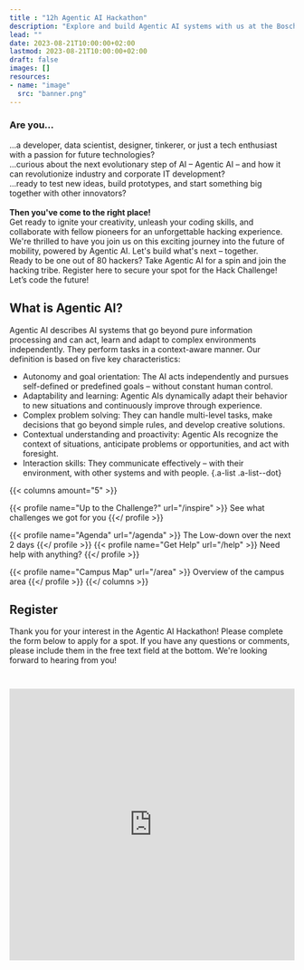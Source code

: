 ```yaml
---
title : "12h Agentic AI Hackathon"
description: "Explore and build Agentic AI systems with us at the Bosch Innovation Campus."
lead: ""
date: 2023-08-21T10:00:00+02:00
lastmod: 2023-08-21T10:00:00+02:00
draft: false
images: []
resources:
- name: "image"
  src: "banner.png"
---
```


### Are you...

...a developer, data scientist, designer, tinkerer, or just a tech enthusiast with a passion for future technologies?  
...curious about the next evolutionary step of AI – Agentic AI – and how it can revolutionize industry and corporate IT development?  
...ready to test new ideas, build prototypes, and start something big together with other innovators?  
\
**Then you've come to the right place!**
\
Get ready to ignite your creativity, unleash your coding skills, and collaborate with fellow pioneers for an unforgettable hacking experience. We're thrilled to have you join us on this exciting journey into the future of mobility, powered by Agentic AI. Let's build what's next – together. 
\
Ready to be one out of 80 hackers?  Take Agentic AI for a spin and join the hacking tribe. Register here to secure your spot for the Hack Challenge! Let’s code the future!

## What is Agentic AI?
Agentic AI describes AI systems that go beyond pure information processing and can act, learn and adapt to complex environments independently. They perform tasks in a context-aware manner. Our definition is based on five key characteristics:

* Autonomy and goal orientation: The AI acts independently and pursues self-defined or predefined goals – without constant human control. 
* Adaptability and learning: Agentic AIs dynamically adapt their behavior to new situations and continuously improve through experience. 
* Complex problem solving: They can handle multi-level tasks, make decisions that go beyond simple rules, and develop creative solutions. 
* Contextual understanding and proactivity: Agentic AIs recognize the context of situations, anticipate problems or opportunities, and act with foresight. 
* Interaction skills: They communicate effectively – with their environment, with other systems and with people. 
{.a-list .a-list--dot}

{{< columns amount="5" >}}
  <!-- {{< profile name="Overview" url="/Metaverse_Hackathon_Housekeeping_Slides.pdf" >}}
    Our hackathon tracks and coaches
  {{</ profile >}} -->
  {{< profile name="Up to the Challenge?" url="/inspire" >}}
    See what challenges we got for you
  {{</ profile >}}
  <!-- {{< profile name="Partners" url="/partners" >}}
    We've invited some friends over and they brought along some cool technology
  {{</ profile >}} -->
  {{< profile name="Agenda" url="/agenda" >}}
    The Low-down over the next 2 days
  {{</ profile >}}
  {{< profile name="Get Help" url="/help" >}}
    Need help with anything?
  {{</ profile >}}
  <!-- {{< profile name="Hack & House Rules" url="/rules" >}}
    Our hack- and house rules
  {{</ profile >}} -->
  {{< profile name="Campus Map" url="/area" >}}
    Overview of the campus area
  {{</ profile >}}
{{</ columns >}}


## Register

Thank you for your interest in the Agentic AI Hackathon! Please complete the form below to apply for a spot. If you have any questions or comments, please include them in the free text field at the bottom. We're looking forward to hearing from you! 

<iframe style="margin-top: 2em;" width="100%" height="480px" src="https://forms.office.com/Pages/ResponsePage.aspx?id=GR7lCsgHS067bWSO5YQQ9LAZ8XhGIl1OrXzqFYc-9vdUNU02RkFWUDJPTkVDTU1IVEtMRkM4SENGWC4u&embed=true" frameborder="0" marginwidth="0" marginheight="0" style="border: none; max-width:100%; max-height:100vh" allowfullscreen webkitallowfullscreen mozallowfullscreen msallowfullscreen> </iframe>
